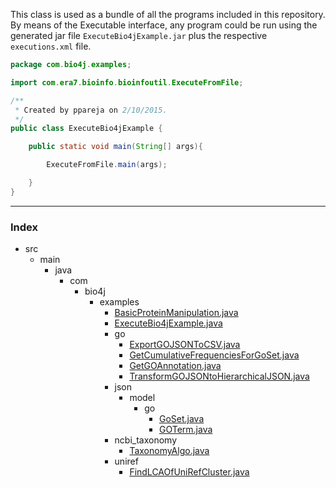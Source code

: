 
This class is used as a bundle of all the programs included in this repository.
By means of the Executable interface, any program could be run using the generated jar file `ExecuteBio4jExample.jar` plus the respective
`executions.xml` file.


```java
package com.bio4j.examples;

import com.era7.bioinfo.bioinfoutil.ExecuteFromFile;

/**
 * Created by ppareja on 2/10/2015.
 */
public class ExecuteBio4jExample {

	public static void main(String[] args){

		ExecuteFromFile.main(args);

	}
}


```


------

### Index

+ src
  + main
    + java
      + com
        + bio4j
          + examples
            + [BasicProteinManipulation.java][main\java\com\bio4j\examples\BasicProteinManipulation.java]
            + [ExecuteBio4jExample.java][main\java\com\bio4j\examples\ExecuteBio4jExample.java]
            + go
              + [ExportGOJSONToCSV.java][main\java\com\bio4j\examples\go\ExportGOJSONToCSV.java]
              + [GetCumulativeFrequenciesForGoSet.java][main\java\com\bio4j\examples\go\GetCumulativeFrequenciesForGoSet.java]
              + [GetGOAnnotation.java][main\java\com\bio4j\examples\go\GetGOAnnotation.java]
              + [TransformGOJSONtoHierarchicalJSON.java][main\java\com\bio4j\examples\go\TransformGOJSONtoHierarchicalJSON.java]
            + json
              + model
                + go
                  + [GoSet.java][main\java\com\bio4j\examples\json\model\go\GoSet.java]
                  + [GOTerm.java][main\java\com\bio4j\examples\json\model\go\GOTerm.java]
            + ncbi_taxonomy
              + [TaxonomyAlgo.java][main\java\com\bio4j\examples\ncbi_taxonomy\TaxonomyAlgo.java]
            + uniref
              + [FindLCAOfUniRefCluster.java][main\java\com\bio4j\examples\uniref\FindLCAOfUniRefCluster.java]

[main\java\com\bio4j\examples\BasicProteinManipulation.java]: BasicProteinManipulation.java.md
[main\java\com\bio4j\examples\ExecuteBio4jExample.java]: ExecuteBio4jExample.java.md
[main\java\com\bio4j\examples\go\ExportGOJSONToCSV.java]: go\ExportGOJSONToCSV.java.md
[main\java\com\bio4j\examples\go\GetCumulativeFrequenciesForGoSet.java]: go\GetCumulativeFrequenciesForGoSet.java.md
[main\java\com\bio4j\examples\go\GetGOAnnotation.java]: go\GetGOAnnotation.java.md
[main\java\com\bio4j\examples\go\TransformGOJSONtoHierarchicalJSON.java]: go\TransformGOJSONtoHierarchicalJSON.java.md
[main\java\com\bio4j\examples\json\model\go\GoSet.java]: json\model\go\GoSet.java.md
[main\java\com\bio4j\examples\json\model\go\GOTerm.java]: json\model\go\GOTerm.java.md
[main\java\com\bio4j\examples\ncbi_taxonomy\TaxonomyAlgo.java]: ncbi_taxonomy\TaxonomyAlgo.java.md
[main\java\com\bio4j\examples\uniref\FindLCAOfUniRefCluster.java]: uniref\FindLCAOfUniRefCluster.java.md